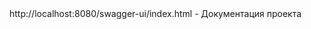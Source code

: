 

<div id="header" align="left">
http://localhost:8080/swagger-ui/index.html - Документация проекта
</div>
